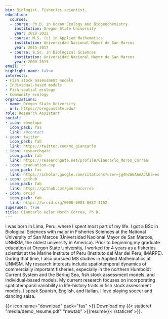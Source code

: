 ```yaml
---
bio: Biologist. Fisheries scientist. 
education:
  courses:
  - course: Ph.D. in Ocean Ecology and Biogeochemistry
    institution: Oregon State University
    year: 2018-2022
  - course: M.S. (c) in Applied Mathematics
    institution: Universidad Nacional Mayor de San Marcos
    year: 2015-2017
  - course: B.Sc. in Biological Sciences
    institution: Universidad Nacional Mayor de San Marcos
    year: 2009-2013
email: ""
highlight_name: false
interests:
- Fish stock assessment models
- Individual-based models
- Fish spatial ecology
- Community ecology
organizations:
- name: Oregon State University
  url: https://oregonstate.edu/
role: Research Assistant
social:
- icon: envelope
  icon_pack: fas
  link: /#contact
- icon: twitter
  icon_pack: fab
  link: https://twitter.com/mc_giancarlo
- icon: researchgate
  icon_pack: fab
  link: https://researchgate.net/profile/Giancarlo_Moron_Correa
- icon: graduation-cap
  icon_pack: fas
  link: https://scholar.google.com/citations?user=jg4hcWEAAAAJ&hl=es
- icon: github
  icon_pack: fab
  link: https://github.com/gmoroncorrea
- icon: orcid
  icon_pack: fab
  link: https://orcid.org/0000-0003-0682-1152
superuser: true
title: Giancarlo Helar Morón Correa, Ph.D.
---
```


I was born in Lima, Peru, where I spent most part of my life. I got a BSc in Biological Sciences with major in Fisheries Sciences at the National University of San Marcos (Universidad Nacional Mayor de San Marcos, UNMSM, the oldest university in America). Prior to beginning my graduate education at Oregon State University, I worked for 4 years as a fisheries scientist at the Marine Institute of Peru (Instituto del Mar del Peru, IMARPE). During that time, I also pursued MS studies in Applied Mathematics at UNMSM. My research interests include spatiotemporal dynamics of commercially important fisheries, especially in the northern Humboldt Current System and the Bering Sea, fish stock assessment models, and individual-based models. My current research focuses on incorporating spatiotemporal variability in life-history traits in fish stock assessment models. I speak Spanish, English, and Italian. I love playing soccer and dancing salsa.

{{< icon name="download" pack="fas" >}} Download my {{< staticref "media/demo_resume.pdf" "newtab" >}}resumé{{< /staticref >}}.
